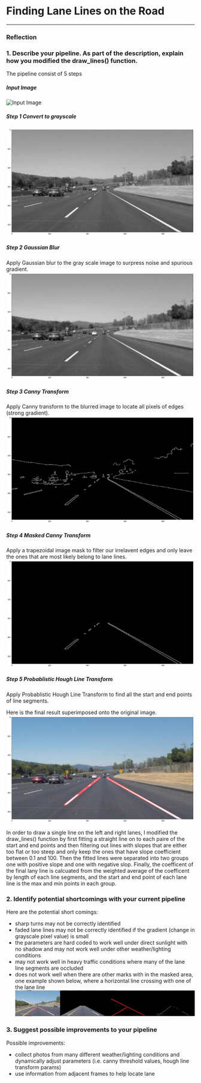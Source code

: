 # **Finding Lane Lines on the Road** 


[//]: # (Image References)

[iamge0]: ./test_images/solidWhiteCurve.jpg "Input Image"
[image1]: ./writeup/grayscale.png "Grayscale"
[image2]: ./writeup/grayblur.png "Grayscale Blurred"
[image3]: ./writeup/canny.png "Canny"
[image4]: ./writeup/cannymask.png "Masked Canny"
[image5]: ./writeup/result.png "Result" 
[image6]: ./writeup/problem.png "Problem"

---

### Reflection

### 1. Describe your pipeline. As part of the description, explain how you modified the draw_lines() function.

The pipeline consist of 5 steps

##### Input Image
![Input Image][iamge0]
##### Step 1 Convert to grayscale
![Grayscale][image1]
##### Step 2 Gaussian Blur
Apply Gaussian blur to the gray scale image to surpress noise and spurious gradient.
![Grayscale Blurred][image2]
##### Step 3 Canny Transform
Apply Canny transform to the blurred image to locate all pixels of edges (strong gradient).
![Canny][image3]
##### Step 4 Masked Canny Transform
Apply a trapezoidal image mask to filter our irrelavent edges and only leave the ones that are most likely belong to lane lines.
![Masked Canny][image4]
##### Step 5 Probablistic Hough Line Transform
Apply Probablistic Hough Line Transform to find all the start and end points of line segments.

Here is the final result superimposed onto the original image.
![Result][image5]

In order to draw a single line on the left and right lanes, I modified the draw_lines() function by first fitting a straight line on to each paire of the start and end points and then filtering out lines with slopes that are either too flat or too steep and only keep the ones that have slope coefficient between 0.1 and 100. Then the fitted lines were separated into two groups one with positive slope and one with negative slop. Finally, the coefficent of the final lany line is calcuated from the weighted average of the coefficent by length of each line segments, and the start and end point of each lane line is the max and min points in each group.


### 2. Identify potential shortcomings with your current pipeline


Here are the potential short comings:

- sharp turns may not be correctly identified
- faded lane lines may not be correctly identified if the gradient (change in grayscale pixel value) is small                                                                                                                                                                                                                                                                                                                                                                                                                                                                                                                                                                                                                                                                                                                                                                                                                                                                                                                                                                                                                                                                                                                                                                                                                                                                                                                                                                                                                                                                                                                                                                                                                                                                                                                                                                                                                                                                                                                                                                                                                                                                                                                                                                                                                                                                                                                                                                                                                                                                                                                                                                                                                                                                                                                                                                                                                                                                                                                                                                                                                                                                                                                                                                                                                                                                                                                                                                                                                                                                                                                                                                                                                                                                                                                                                                                                                                                                                                                                                                                                                                                                                                                                                                                                                                                                                                                                                                                                                                                                                                                                                                                                                                                                                                                                                                                                                                                                    
- the parameters are hard coded to work well under direct sunlight with no shadow and may not work well under other weather/lighting conditions 
- may not work well in heavy traffic conditions where many of the lane line segments are occluded
- does not work well when there are other marks with in the masked area, one example shown below, where a horizontal line crossing with one of the lane line
![Problem][image6]                                                                                                                                                                                                                                                                                                                                                                                                                                                                                                                                                                                                                                                                                                                                                                                                                                                                                                                                                                                                                                                                                                                                                                                                                                                                                                                                                                                                                                                                                                                                                                                                                                                                                                                                                                                                                                                                                                                                                                                                                                                                                                                                                                                                                                                                                                                                                                                                                                                                                                                                                                                                                                                                                                                                                                                                                                                                                                                                                                                                                                                                                                                                                                                                                                                                                                                                                                                                   


### 3. Suggest possible improvements to your pipeline

Possible improvements:
- collect photos from many different weather/lighting conditions and dynamically adjust parameters (i.e. canny threshold values, hough line transform params)
- use information from adjacent frames to help locate lane
